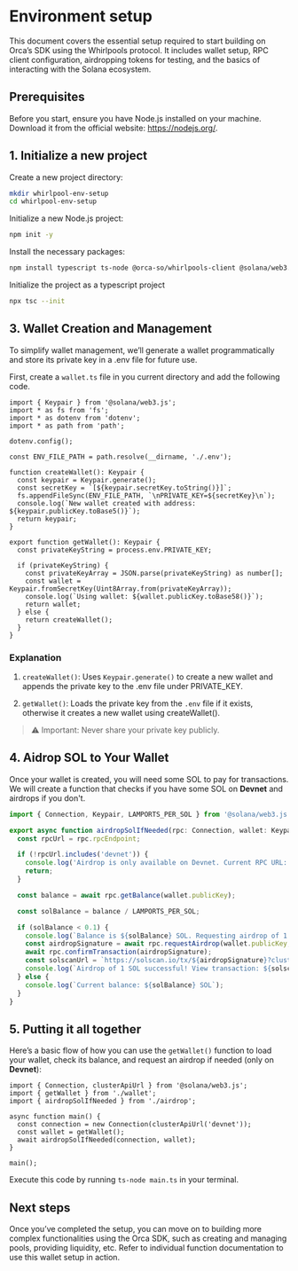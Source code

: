 # Environment setup

This document covers the essential setup required to start building on Orca’s SDK using the Whirlpools protocol. It includes wallet setup, RPC client configuration, airdropping tokens for testing, and the basics of interacting with the Solana ecosystem.

## Prerequisites

Before you start, ensure you have Node.js installed on your machine. Download it from the official website: https://nodejs.org/.

## 1. Initialize a new project
Create a new project directory:

```bash
mkdir whirlpool-env-setup
cd whirlpool-env-setup
```

Initialize a new Node.js project:

```bash
npm init -y
```

Install the necessary packages:

```bash
npm install typescript ts-node @orca-so/whirlpools-client @solana/web3.js fs
```

Initialize the project as a typescript project

```bash
npx tsc --init
```

## 3. Wallet Creation and Management

To simplify wallet management, we’ll generate a wallet programmatically and store its private key in a .env file for future use.

First, create a `wallet.ts` file in you current directory and add the following code.

```tsx title="wallet.ts"
import { Keypair } from '@solana/web3.js';
import * as fs from 'fs';
import * as dotenv from 'dotenv';
import * as path from 'path';

dotenv.config();

const ENV_FILE_PATH = path.resolve(__dirname, './.env');

function createWallet(): Keypair {
  const keypair = Keypair.generate();
  const secretKey = `[${keypair.secretKey.toString()}]`;
  fs.appendFileSync(ENV_FILE_PATH, `\nPRIVATE_KEY=${secretKey}\n`);
  console.log(`New wallet created with address: ${keypair.publicKey.toBase5()}`);
  return keypair;
}

export function getWallet(): Keypair {
  const privateKeyString = process.env.PRIVATE_KEY;

  if (privateKeyString) {
    const privateKeyArray = JSON.parse(privateKeyString) as number[];
    const wallet = Keypair.fromSecretKey(Uint8Array.from(privateKeyArray));
    console.log(`Using wallet: ${wallet.publicKey.toBase58()}`);
    return wallet;
  } else {
    return createWallet();
  }
}
```

### Explanation

1. `createWallet()`: Uses `Keypair.generate()` to create a new wallet and appends the private key to the .env file under PRIVATE_KEY.

2. `getWallet()`: Loads the private key from the `.env` file if it exists, otherwise it creates a new wallet using createWallet().

> ⚠️ Important: Never share your private key publicly.

## 4. Aidrop SOL to Your Wallet

Once your wallet is created, you will need some SOL to pay for transactions. We will create a function that checks if you have some SOL on **Devnet** and airdrops if you don't.

```ts title="airdrop.ts"
import { Connection, Keypair, LAMPORTS_PER_SOL } from '@solana/web3.js';

export async function airdropSolIfNeeded(rpc: Connection, wallet: Keypair) {
  const rpcUrl = rpc.rpcEndpoint;

  if (!rpcUrl.includes('devnet')) {
    console.log('Airdrop is only available on Devnet. Current RPC URL:', rpcUrl);
    return;
  }

  const balance = await rpc.getBalance(wallet.publicKey);

  const solBalance = balance / LAMPORTS_PER_SOL;

  if (solBalance < 0.1) {
    console.log(`Balance is ${solBalance} SOL. Requesting airdrop of 1 SOL...`);
    const airdropSignature = await rpc.requestAirdrop(wallet.publicKey, 1 * LAMPORTS_PER_SOL);
    await rpc.confirmTransaction(airdropSignature);
    const solscanUrl = `https://solscan.io/tx/${airdropSignature}?cluster=devnet`;
    console.log(`Airdrop of 1 SOL successful! View transaction: ${solscanUrl}`);
  } else {
    console.log(`Current balance: ${solBalance} SOL`);
  }
}

```

## 5. Putting it all together

Here’s a basic flow of how you can use the `getWallet()` function to load your wallet, check its balance, and request an airdrop if needed (only on **Devnet**):

```tsx title="main.ts"
import { Connection, clusterApiUrl } from '@solana/web3.js';
import { getWallet } from './wallet';
import { airdropSolIfNeeded } from './airdrop';

async function main() {
  const connection = new Connection(clusterApiUrl('devnet'));
  const wallet = getWallet();
  await airdropSolIfNeeded(connection, wallet);
}

main();
```

Execute this code by running `ts-node main.ts` in your terminal.

## Next steps

Once you’ve completed the setup, you can move on to building more complex functionalities using the Orca SDK, such as creating and managing pools, providing liquidity, etc. Refer to individual function documentation to use this wallet setup in action.